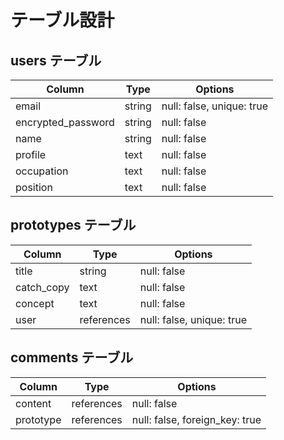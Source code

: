 # テーブル設計

## users テーブル

| Column             | Type   | Options     |
| ------------------ | ------ | ----------- |
| email              | string | null: false, unique: true |
| encrypted_password | string | null: false |
| name               | string | null: false |
| profile            | text   | null: false |
| occupation         | text   | null: false |
| position           | text   | null: false |


## prototypes テーブル

| Column      | Type         | Options     |
| ----------- | ------------ | ----------- |
| title       | string       | null: false |
| catch_copy  | text         | null: false |
| concept     | text         | null: false |
| user        | references   | null: false, unique: true |

## comments テーブル

| Column    | Type       | Options                        |
| --------- | ---------- | ------------------------------ |
| content   | references | null: false |
| prototype | references | null: false, foreign_key: true |